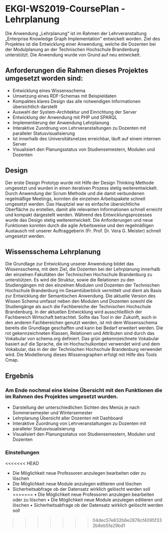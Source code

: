 # EKGI-WS2019-CoursePlan - Lehrplanung
Die Anwendung „Lehrplanung“ ist im Rahmen der Lehrveranstaltung „Enterprise Knowledge Graph Implementation" entwickelt worden. Ziel des Projektes ist die Entwicklung einer Anwendung, welche die Dozenten bei der Modulplanung an der Technischen Hochschule Brandenburg unterstützt. Die Anwendung wurde von Grund auf neu entwickelt.

## Anforderungen die Rahmen dieses Projektes umgesetzt worden sind:
- Entwicklung eines Wissensschema
- Umsetzung eines RDF-Schemas mit Beispieldaten
- Kompaktes klares Design das alle notwendigen Informationen übersichtlich darstellt
- Auswahl der System-Architektur und Einrichtung der Server
- Entwicklung der Anwendung mit PHP und SPARQL
- Implementierung der Anwendung Lehrplanung
- Interaktive Zuordnung von Lehrveranstaltungen zu Dozenten mit paralleler Statusvisualisierung
- Ist innerhalb des Universitätsnetzes erreichbar, läuft auf einem internen Server
- Visualisiert den Planungsstatus von Studiensemestern, Modulen und Dozenten

## Design
Der erste Design Prototyp wurde mit Hilfe der Design Thinking Methode umgesetzt und wurden in einen iterativen Prozess stetig weiterentwickelt.
Durch Anwendung der Scrum Methode und die damit verbundenen regelmäßige Meetings, konnten die einzelnen Arbeitspakete schnell umgesetzt werden. Das Hauptziel war es einfache übersichtliche Oberfläche zu erstellen, damit alle relevanten Informationen schnell erreicht und kompakt dargestellt werden. Während des Entwicklungsprozesses wurde das Design stetig weiterentwickelt. Die Anforderungen und neue Funktionen konnten durch die agile Arbeitsweise und den regelmäßigen Austausch mit unserer Auftraggeberin (Fr. Prof. Dr. Vera G. Meister) schnell umgesetzt werden.

## Wissensschema Lehrplanung
Die Grundlage zur Entwicklung unserer Anwendung bildet das Wissensschema, mit dem Ziel, die Dozenten bei der Lehrplanung innerhalb der einzelnen Fakultäten der Technischen Hochschule Brandenburg zu unterstützen. Es wird die Struktur, sowie die Relationen zu den Studiengängen mit den einzelnen Modulen und Dozenten der Technischen Hochschule Brandenburg im Gesamtüberblick vermittelt und dient als Basis zur Entwicklung der Semantischen Anwendung. Die aktuelle Version des Wissen Schema umfasst neben den Modulen und Dozenten sowohl die Studiengänge als auch die Fachbereiche der Technischen Hochschule Brandenburg. In der aktuellen Entwicklung wird ausschließlich der Fachbereich Wirtschaft betrachtet. Sollte das Tool in der Zukunft, auch in den anderen Fachbereichen genutzt werden, ist mit dem Wissensschema bereits die Grundlage geschaffen und kann bei Bedarf erweitert werden. Die rot gekennzeichneten Klassen, Relationen und Attributen sind durch das Vokabular von schema.org definiert. Das grün gekennzeichnete Vokabular basiert auf die Sprache, die im Hochschulkontext verwendet wird und dem Vokabular, das in der der Technischen Hochschule Brandenburg verwendet wird. Die Modellierung dieses Wissensgraphen erfolgt mit Hilfe des Tools Cmap.

## Ergebnis
### Am Ende nochmal eine kleine Übersicht mit den Funktionen die im Rahmen des Projektes umgesetzt wurden.
- Darstellung der unterschiedlichen Sichten des Menüs je nach Sommersemester und Wintersemester
- Lehrplanung Übersicht aller Dozenten mit Dashboard
- Interaktive Zuordnung von Lehrveranstaltungen zu Dozenten mit paralleler Statusvisualisierung
- Visualisiert den Planungsstatus von Studiensemestern, Modulen und Dozenten 

### Einstellungen
<<<<<<< HEAD
- Die Möglichkeit neue Professoren anzulegen bearbeiten oder zu löschen
- Die Möglichkeit neue Module anzulegen editieren und löschen
- Sicherheitsabfrage ob der Datensatz wirklich gelöscht werden soll
=======
• Die Möglichkeit neue Professoren anzulegen bearbeiten oder zu löschen
• Die Möglichkeit neue Module anzulegen editieren und löschen
• Sicherheitsabfrage ob der Datensatz wirklich gelöscht werden soll
>>>>>>> 04dec57e832b6e2878cf4095f332b8eb5fa29bd1
